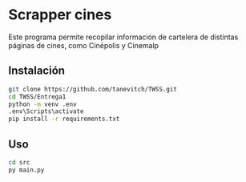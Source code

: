 # Scrapper cines

Este programa permite recopilar información de cartelera de distintas páginas de cines, como Cinépolis y Cinemalp
## Instalación


```bash
git clone https://github.com/tanevitch/TWSS.git 
cd TWSS/Entrega1
python -m venv .env
.env\Scripts\activate
pip install -r requirements.txt
```

## Uso

```bash
cd src
py main.py
```
